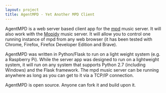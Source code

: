 ```yaml
---
layout: project
title: AgentMPD - Yet Another MPD Client
---
```


AgentMPD is a web server based client app for the [mpd](http://www.musicpd.org) music server.
It will also work with the [Mopidy](https://www.mopidy.com/) music server.
It will allow you to control one running instance of mpd from any web browser (it has been tested
with Chrome, Firefox, Firefox Developer Edition and Brave).

AgentMPD was written in Python/Flask to run on a light weight system (e.g. a Raspberry Pi).
While the server app was designed to run on a lightweight system, it will run on any system that
supports Python 2.7 (including Windows) and the Flask framework. The mpd music server can be running
anywhere as long as you can get to it via a TCP/IP connection.

AgentMPD is open source. Anyone can fork it and build upon it.

